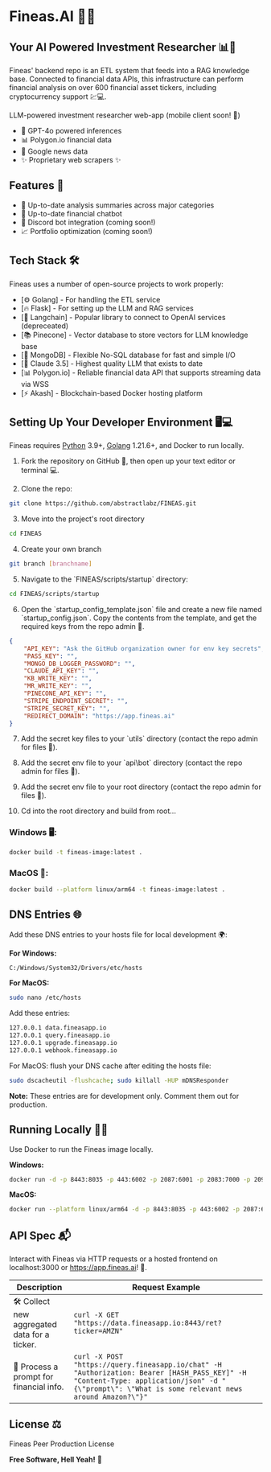 
# Fineas.AI 🧠💼
## Your AI Powered Investment Researcher 📊🤖

Fineas' backend repo is an ETL system that feeds into a RAG knowledge base. Connected to financial data APIs, this infrastructure can perform financial analysis on over 600 financial asset tickers, including cryptocurrency support 💹💻.

LLM-powered investment researcher web-app (mobile client soon! 📱)

- 🤖 GPT-4o powered inferences
- 📊 Polygon.io financial data
- 📰 Google news data
- ✨ Proprietary web scrapers ✨

## Features 🚀

- 📅 Up-to-date analysis summaries across major categories
- 💬 Up-to-date financial chatbot
- 🤖 Discord bot integration (coming soon!)
- 📈 Portfolio optimization (coming soon!)

## Tech Stack 🛠️

Fineas uses a number of open-source projects to work properly:

- [⚙️ Golang] - For handling the ETL service
- [🔥 Flask] - For setting up the LLM and RAG services
- [🧠 Langchain] - Popular library to connect to OpenAI services (depreceated)
- [📚 Pinecone] - Vector database to store vectors for LLM knowledge base
- [💾 MongoDB] - Flexible No-SQL database for fast and simple I/O
- [🤖 Claude 3.5] - Highest quality LLM that exists to date
- [📊 Polygon.io] - Reliable financial data API that supports streaming data via WSS
- [⚡ Akash] - Blockchain-based Docker hosting platform

## Setting Up Your Developer Environment 🖥️💻

Fineas requires [Python](https://www.python.org/) 3.9+, [Golang](https://go.dev/) 1.21.6+, and Docker to run locally.

1. Fork the repository on GitHub 🔧, then open up your text editor or terminal 💻.

2. Clone the repo:
```bash
git clone https://github.com/abstractlabz/FINEAS.git
```

3. Move into the project's root directory
```bash
cd FINEAS
```

4. Create your own branch
```bash
git branch [branchname]
```

5. Navigate to the \`FINEAS/scripts/startup\` directory:

```bash
cd FINEAS/scripts/startup
```

6. Open the \`startup_config_template.json\` file and create a new file named \`startup_config.json\`. Copy the contents from the template, and get the required keys from the repo admin 🔑.

```json
{
    "API_KEY": "Ask the GitHub organization owner for env key secrets",
    "PASS_KEY": "",
    "MONGO_DB_LOGGER_PASSWORD": "",
    "CLAUDE_API_KEY": "",
    "KB_WRITE_KEY": "",
    "MR_WRITE_KEY": "",
    "PINECONE_API_KEY": "",
    "STRIPE_ENDPOINT_SECRET": "",
    "STRIPE_SECRET_KEY": "",
    "REDIRECT_DOMAIN": "https://app.fineas.ai"
}
```

7. Add the secret key files to your \`utils\` directory (contact the repo admin for files 📁).

8. Add the secret env file to your \`api\bot\` directory (contact the repo admin for files 📁).

9. Add the secret env file to your root directory (contact the repo admin for files 📁).

10. Cd into the root directory and build from root...

### Windows 🖥️:

```bash
docker build -t fineas-image:latest .
```

### MacOS 🍎:

```bash
docker build --platform linux/arm64 -t fineas-image:latest .
```

## DNS Entries 🌐

Add these DNS entries to your hosts file for local development 🌍:

**For Windows:**

```bash
C:/Windows/System32/Drivers/etc/hosts
```

**For MacOS:**

```bash
sudo nano /etc/hosts
```

Add these entries:

```bash
127.0.0.1 data.fineasapp.io
127.0.0.1 query.fineasapp.io
127.0.0.1 upgrade.fineasapp.io
127.0.0.1 webhook.fineasapp.io
```

For MacOS: flush your DNS cache after editing the hosts file:

```bash
sudo dscacheutil -flushcache; sudo killall -HUP mDNSResponder
```

**Note:** These entries are for development only. Comment them out for production.

## Running Locally 🏃‍♂️

Use Docker to run the Fineas image locally.

**Windows:**

```bash
docker run -d -p 8443:8035 -p 443:6002 -p 2087:6001 -p 2083:7000 -p 2096:7002 -e API_KEY=[API_KEY] -e PASS_KEY=[PASS_KEY] -e MONGO_DB_LOGGER_PASSWORD=[MONGO_DB_LOGGER_PASSWORD] -e CLAUDE_API_KEY=[CLAUDE_API_KEY] -e KB_WRITE_KEY=[KB_WRITE_KEY] -e MR_WRITE_KEY=[MR_WRITE_KEY] -e PINECONE_API_KEY=[PINECONE_API_KEY] -e STRIPE_ENDPOINT_SECRET=[STRIPE_ENDPOINT_SECRET] -e STRIPE_SECRET_KEY=[STRIPE_SECRET_KEY] -e REDIRECT_DOMAIN=https://app.fineas.ai fineas-image:latest
```

**MacOS:**

```bash
docker run --platform linux/arm64 -d -p 8443:8035 -p 443:6002 -p 2087:6001 -p 2083:7000 -p 2096:7002 -e API_KEY=[API_KEY] -e PASS_KEY=[PASS_KEY] -e MONGO_DB_LOGGER_PASSWORD=[MONGO_DB_LOGGER_PASSWORD] -e CLAUDE_API_KEY=[CLAUDE_API_KEY] -e KB_WRITE_KEY=[KB_WRITE_KEY] -e MR_WRITE_KEY=[MR_WRITE_KEY] -e PINECONE_API_KEY=[PINECONE_API_KEY] -e STRIPE_ENDPOINT_SECRET=[STRIPE_ENDPOINT_SECRET] -e STRIPE_SECRET_KEY=[STRIPE_SECRET_KEY] -e REDIRECT_DOMAIN=https://app.fineas.ai fineas-image:latest
```

## API Spec 📬

Interact with Fineas via HTTP requests or a hosted frontend on localhost:3000 or https://app.fineas.ai! 🎨.

| Description | Request Example |
| ------ | ------ |
| 🛠️ Collect new aggregated data for a ticker. | `curl -X GET "https://data.fineasapp.io:8443/ret?ticker=AMZN"` |
| 🤖 Process a prompt for financial info. | `curl -X POST "https://query.fineasapp.io/chat" -H "Authorization: Bearer [HASH_PASS_KEY]" -H "Content-Type: application/json" -d "{\"prompt\": \"What is some relevant news around Amazon?\"}"` |

## License ⚖️

Fineas Peer Production License

**Free Software, Hell Yeah!** 🎉
